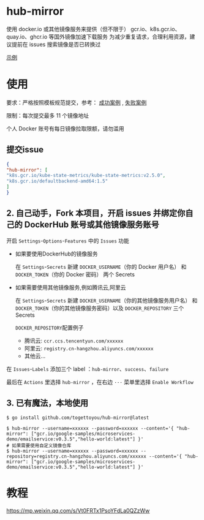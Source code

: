 # hub-mirror

使用 docker.io 或其他镜像服务来提供（但不限于） gcr.io、k8s.gcr.io、quay.io、ghcr.io 等国外镜像加速下载服务
为减少重复请求，合理利用资源，建议提前在 issues 搜索镜像是否已转换过

[示例](https://github.com/togettoyou/hub-mirror/issues?q=gcr.io%2Fgoogle-samples%2Fmicroservices-demo%2Femailservice%3Av0.3.5)

# 使用

要求：严格按照模板规范提交，参考： [成功案例](https://github.com/togettoyou/hub-mirror/issues/1) , [失败案例](https://github.com/togettoyou/hub-mirror/issues/2)

限制：每次提交最多 11 个镜像地址

个人 Docker 账号有每日镜像拉取限额，请勿滥用

## 提交issue
```json
{
"hub-mirror": [
"k8s.gcr.io/kube-state-metrics/kube-state-metrics:v2.5.0",
"k8s.gcr.io/defaultbackend-amd64:1.5"
]
}
```

## 2. 自己动手，Fork 本项目，开启 issues 并绑定你自己的 DockerHub 账号或其他镜像服务账号

开启 `Settings`-`Options`-`Features` 中的 `Issues` 功能

- 如果要使用DockerHub的镜像服务

    在 `Settings`-`Secrets` 新建 `DOCKER_USERNAME`（你的 Docker 用户名） 和 `DOCKER_TOKEN`（你的 Docker 密码） 两个 Secrets
    
- 如果需要使用其他镜像服务,例如腾讯云,阿里云

    在 `Settings`-`Secrets` 新建 `DOCKER_USERNAME`（你的其他镜像服务用户名） 和 `DOCKER_TOKEN`（你的其他镜像服务密码）以及 `DOCKER_REPOSITORY` 三个 Secrets

    `DOCKER_REPOSITORY`配置例子 
    
    - 腾讯云: `ccr.ccs.tencentyun.com/xxxxxx`
    - 阿里云: `registry.cn-hangzhou.aliyuncs.com/xxxxxx`
    - 其他云...

在 `Issues`-`Labels` 添加三个 label ：`hub-mirror`、`success`、`failure`

最后在 `Actions` 里选择 `hub-mirror` ，在右边 `···` 菜单里选择 `Enable Workflow`

## 3. 已有魔法，本地使用

```shell
$ go install github.com/togettoyou/hub-mirror@latest
```

```shell
$ hub-mirror --username=xxxxxx --password=xxxxxx --content='{ "hub-mirror": ["gcr.io/google-samples/microservices-demo/emailservice:v0.3.5","hello-world:latest"] }'
# 如果需要使用自定义镜像仓库
$ hub-mirror --username=xxxxxx --password=xxxxxx --repository=registry.cn-hangzhou.aliyuncs.com/xxxxxx --content='{ "hub-mirror": ["gcr.io/google-samples/microservices-demo/emailservice:v0.3.5","hello-world:latest"] }'
```

# 教程

https://mp.weixin.qq.com/s/Vt0FRTx1PsoYFdLa0QZzWw
